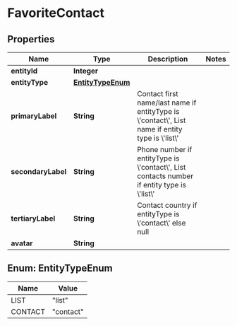
# FavoriteContact

## Properties
Name | Type | Description | Notes
------------ | ------------- | ------------- | -------------
**entityId** | **Integer** |  | 
**entityType** | [**EntityTypeEnum**](#EntityTypeEnum) |  | 
**primaryLabel** | **String** | Contact first name/last name if entityType is \\&#39;contact\\&#39;, List name if entity type is \\&#39;list\\&#39; | 
**secondaryLabel** | **String** | Phone number if entityType is \\&#39;contact\\&#39;, List contacts number if entity type is \\&#39;list\\&#39; | 
**tertiaryLabel** | **String** | Contact country if entityType is \\&#39;contact\\&#39; else null | 
**avatar** | **String** |  | 


<a name="EntityTypeEnum"></a>
## Enum: EntityTypeEnum
Name | Value
---- | -----
LIST | &quot;list&quot;
CONTACT | &quot;contact&quot;



